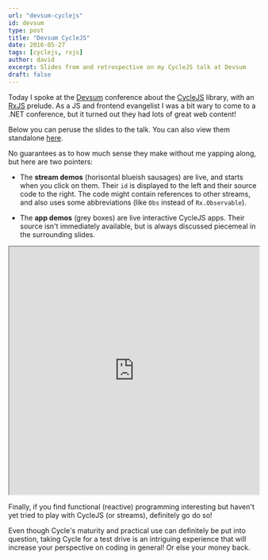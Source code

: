 ```yaml
---
url: "devsum-cyclejs"
id: devsum
type: post
title: "Devsum CycleJS"
date: 2016-05-27
tags: [cyclejs, rxjs]
author: david
excerpt: Slides from and retrospective on my CycleJS talk at Devsum
draft: false
---
```


Today I spoke at the [Devsum](devsum.se) conference about the [CycleJS](http://cycle.js.org) library, with an [RxJS](http://) prelude. As a JS and frontend evangelist I was a bit wary to come to a .NET conference, but it turned out they had lots of great web content!

Below you can peruse the slides to the talk. You can also view them standalone [here](http://blog.krawaller.se/cycleslides).

No guarantees as to how much sense they make without me yapping along, but here are two pointers:

- The **stream demos** (horisontal blueish sausages) are live, and starts when you click on them. Their `id` is displayed to the left and their source code to the right. The code might contain references to other streams, and also uses some abbreviations (like `Obs` instead of `Rx.Observable`).

- The **app demos** (grey boxes) are live interactive CycleJS apps. Their source isn't immediately available, but is always discussed piecemeal in the surrounding slides.

<iframe src="https://blog.krawaller.se/cycleslides" height="500px" width="100%"></iframe>

Finally, if you find functional (reactive) programming interesting but haven't yet tried to play with CycleJS (or streams), definitely go do so!

Even though Cycle's maturity and practical use can definitely be put into question, taking Cycle for a test drive is an intriguing experience that will increase your perspective on coding in general! Or else your money back.
